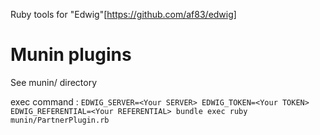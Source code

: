 Ruby tools for "Edwig"[https://github.com/af83/edwig]

# Munin plugins

See munin/ directory


exec command : `EDWIG_SERVER=<Your SERVER> EDWIG_TOKEN=<Your TOKEN> EDWIG_REFERENTIAL=<Your REFERENTIAL> bundle exec ruby munin/PartnerPlugin.rb`
